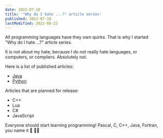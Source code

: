 ```yaml
---
date: 2022-07-10
title: '"Why do I hate ...?" article series'
published: 2022-07-10
lastModified: 2022-08-22
---
```


All programming languages have they own quirks. That is why I started "Why do I hate ...?" article series.

It is not about my hate, because I do not really hate languages, or computers, or compilers. Absolutely not.

Here is a list of published articles:

- [Java](/blog/why-do-i-hate-java)
- [Python](/blog/why-do-i-hate-python)

Articles that are planned for release:

- C++
- Lua
- C#
- JavaScript

Everyone should start learning programming! Pascal, C, C++, Java, Fortran, you name it 📖 👨‍💻